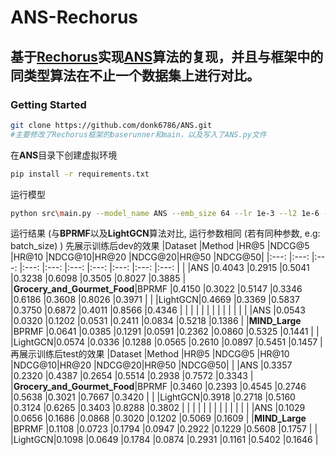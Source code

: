 # ANS-Rechorus
## 基于[Rechorus](https://github.com/THUwangcy/ReChorus)实现[ANS](https://arxiv.org/pdf/2308.05972)算法的复现，并且与框架中的同类型算法在不止一个数据集上进行对比。
### Getting Started

```bash
git clone https://github.com/donk6786/ANS.git
#主要修改了Rechorus框架的baserunner和main，以及写入了ANS.py文件
```

在**ANS**目录下创建虚拟环境

```bash
pip install -r requirements.txt
```
  
运行模型

```bash
python src\main.py --model_name ANS --emb_size 64 --lr 1e-3 --l2 1e-6 --dataset Grocery_and_Gourmet_Food 
```

运行结果 \(与**BPRMF**以及**LightGCN**算法对比, 运行参数相同 \(若有同种参数, e.g: batch_size\) \)
先展示训练后dev的效果
|Dataset                     |Method  |HR@5   |NDCG@5 |HR@10  |NDCG@10|HR@20  |NDCG@20|HR@50  |NDCG@50|
|:---:                       |:---:   |:---:  |:---:  |:---:  |:---:  |:---:  |:---:  |:---:  |:---:  |
|                            |ANS     |0.4043 |0.2915 |0.5041 |0.3238 |0.6098 |0.3505 |0.8027 |0.3885 |
|**Grocery_and_Gourmet_Food**|BPRMF   |0.4150 |0.3022 |0.5147 |0.3346 |0.6186 |0.3608 |0.8026 |0.3971 |
|                            |LightGCN|0.4669 |0.3369 |0.5837 |0.3750 |0.6872 |0.4011 |0.8566 |0.4346 |
|                            |        |       |       |       |       |       |       |       |       |
|                            |ANS     |0.0543 |0.0320 |0.1202 |0.0531 |0.2411 |0.0834 |0.5218 |0.1386 |
|**MIND_Large**              |BPRMF   |0.0641 |0.0385 |0.1291 |0.0591 |0.2362 |0.0860 |0.5325 |0.1441 |
|                            |LightGCN|0.0574 |0.0336 |0.1288 |0.0565 |0.2610 |0.0897 |0.5451 |0.1457 |
再展示训练后test的效果
|Dataset                     |Method  |HR@5   |NDCG@5 |HR@10  |NDCG@10|HR@20  |NDCG@20|HR@50  |NDCG@50|
|                            |ANS     |0.3357 |0.2320 |0.4387 |0.2654 |0.5514 |0.2938 |0.7572 |0.3343 |
|**Grocery_and_Gourmet_Food**|BPRMF   |0.3460 |0.2393 |0.4545 |0.2746 |0.5638 |0.3021 |0.7667 |0.3420 |
|                            |LightGCN|0.3918 |0.2718 |0.5160 |0.3124 |0.6265 |0.3403 |0.8288 |0.3802 |
|                            |        |       |       |       |       |       |       |       |       |
|                            |ANS     |0.1029 |0.0656 |0.1686 |0.0868 |0.3020 |0.1202 |0.5069 |0.1609 |
|**MIND_Large**              |BPRMF   |0.1108 |0.0723 |0.1794 |0.0947 |0.2922 |0.1229 |0.5608 |0.1757 |
|                            |LightGCN|0.1098 |0.0649 |0.1784 |0.0874 |0.2931 |0.1161 |0.5402 |0.1646 |
